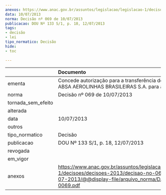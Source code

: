 ```yaml
---
anexos: https://www.anac.gov.br/assuntos/legislacao/legislacao-1/decisoes/decisoes-2013/decisao-no-069-de-10-07-2013/@@display-file/arquivo_norma/DA2013-0069.pdf
data: 10/07/2013
norma: Decisão nº 069 de 10/07/2013
publicacao: DOU Nº 133 S/1, p. 18, 12/07/2013
tags:
- decisão
- lei
tipo_normatico: Decisão
hide: 
- toc 
 
---
```


|                    | Documento                                                                                                                                                 |
|:-------------------|:----------------------------------------------------------------------------------------------------------------------------------------------------------|
| ementa             | Concede autorização para a transferência de ações da ABSA AEROLINHAS BRASILEIRAS S.A. para a TAM S.A.                                                     |
| norma              | Decisão nº 069 de 10/07/2013                                                                                                                              |
| tornada_sem_efeito |                                                                                                                                                           |
| alterada           |                                                                                                                                                           |
| data               | 10/07/2013                                                                                                                                                |
| outros             |                                                                                                                                                           |
| tipo_normatico     | Decisão                                                                                                                                                   |
| publicacao         | DOU Nº 133 S/1, p. 18, 12/07/2013                                                                                                                         |
| revogada           |                                                                                                                                                           |
| em_vigor           |                                                                                                                                                           |
| anexos             | https://www.anac.gov.br/assuntos/legislacao/legislacao-1/decisoes/decisoes-2013/decisao-no-069-de-10-07-2013/@@display-file/arquivo_norma/DA2013-0069.pdf |